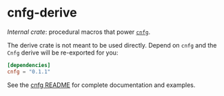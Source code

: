 # cnfg-derive

_Internal crate_: procedural macros that power [`cnfg`](https://crates.io/crates/cnfg).

The derive crate is not meant to be used directly. Depend on `cnfg` and the `Cnfg` derive will be re-exported for you:

```toml
[dependencies]
cnfg = "0.1.1"
```

See the [cnfg README](https://github.com/tommantonclery/cnfg) for complete documentation and examples.
